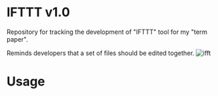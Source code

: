 # IFTTT v1.0
Repository for tracking the development of "IFTTT" tool for my "term paper".

Reminds developers that a set of files should be edited together.
![ifft](https://github.com/thiagosantos0/TCC-UFMG/assets/55515126/efe3052e-ad43-4b7a-a8e7-fe708a9595b9)

# Usage

